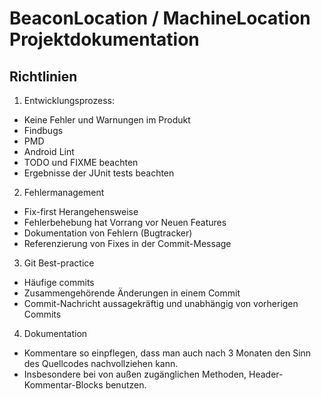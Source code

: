 # BeaconLocation / MachineLocation Projektdokumentation

## Richtlinien
1. Entwicklungsprozess:
  * Keine Fehler und Warnungen im Produkt
  * Findbugs
  * PMD
  * Android Lint
  * TODO und FIXME beachten
  * Ergebnisse der JUnit tests beachten

2. Fehlermanagement
  * Fix-first Herangehensweise
  * Fehlerbehebung hat Vorrang vor Neuen Features
  * Dokumentation von Fehlern (Bugtracker)
  * Referenzierung von Fixes in der Commit-Message

3. Git Best-practice
  * Häufige commits
  * Zusammengehörende Änderungen in einem Commit
  * Commit-Nachricht aussagekräftig und unabhängig von vorherigen Commits

4. Dokumentation
  * Kommentare so einpflegen, dass man auch nach 3 Monaten den Sinn des
    Quellcodes nachvollziehen kann.
  * Insbesondere bei von außen zugänglichen Methoden, Header-Kommentar-Blocks
    benutzen.

